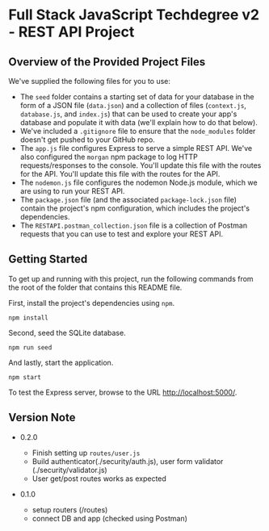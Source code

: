 # Full Stack JavaScript Techdegree v2 - REST API Project

## Overview of the Provided Project Files

We've supplied the following files for you to use:

- The `seed` folder contains a starting set of data for your database in the form of a JSON file (`data.json`) and a collection of files (`context.js`, `database.js`, and `index.js`) that can be used to create your app's database and populate it with data (we'll explain how to do that below).
- We've included a `.gitignore` file to ensure that the `node_modules` folder doesn't get pushed to your GitHub repo.
- The `app.js` file configures Express to serve a simple REST API. We've also configured the `morgan` npm package to log HTTP requests/responses to the console. You'll update this file with the routes for the API. You'll update this file with the routes for the API.
- The `nodemon.js` file configures the nodemon Node.js module, which we are using to run your REST API.
- The `package.json` file (and the associated `package-lock.json` file) contain the project's npm configuration, which includes the project's dependencies.
- The `RESTAPI.postman_collection.json` file is a collection of Postman requests that you can use to test and explore your REST API.

## Getting Started

To get up and running with this project, run the following commands from the root of the folder that contains this README file.

First, install the project's dependencies using `npm`.

```terminal
npm install

```

Second, seed the SQLite database.

```terminal
npm run seed
```

And lastly, start the application.

```terminal
npm start
```

To test the Express server, browse to the URL [http://localhost:5000/](http://localhost:5000/).

## Version Note

- 0.2.0

  - Finish setting up `routes/user.js`
  - Build authenticator(./security/auth.js), user form validator (./security/validator.js)
  - User get/post routes works as expected

- 0.1.0

  - setup routers (/routes)
  - connect DB and app (checked using Postman)
